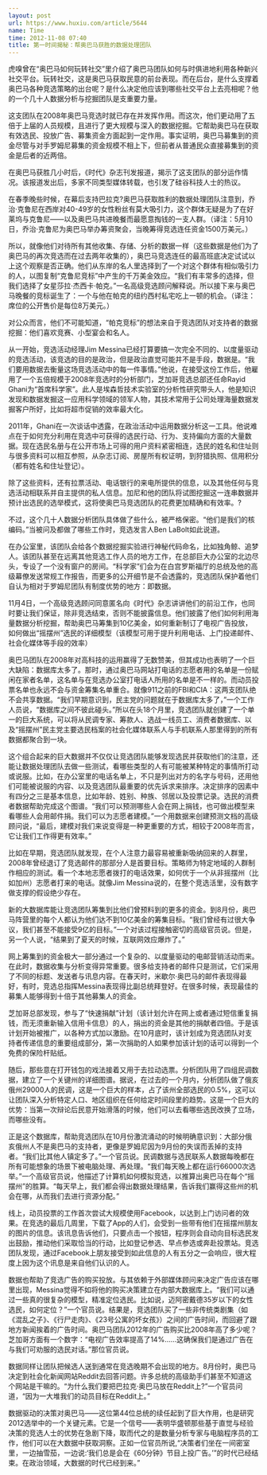 ```yaml
---
layout: post
url: https://www.huxiu.com/article/5644
name: Time
time: 2012-11-08 07:40
title: 第一时间揭秘：帮奥巴马获胜的数据处理团队
---
```

虎嗅曾在“奥巴马如何玩转社交”里介绍了奥巴马团队如何与时俱进地利用各种新兴社交平台。玩转社交，这是奥巴马获取民意的前台表现。而在后台，是什么支撑着奥巴马各种竞选策略的出台呢？是什么决定他应该到哪些社交平台上去亮相呢？他的一个几十人数据分析与挖掘团队是支重要力量。

这支团队在2008年奥巴马竞选时就已存在并发挥作用。而这次，他们更动用了五倍于上届的人员规模，且进行了更大规模与深入的数据挖掘。它帮助奥巴马在获取有效选民、投放广告、募集资金方面起到一定作用。事实证明，奥巴马募集到的资金尽管与对手罗姆尼募集的资金规模不相上下，但前者从普通民众直接募集到的资金是后者的近两倍。

在奥巴马获胜几小时后，《时代》杂志刊发报道，揭示了这支团队的部分运作情况。该报道发出后，多家不同类型媒体转载，也引发了硅谷科技人士的热议。

在春季晚些时候，在幕后支持巴拉克?奥巴马获取胜利的数据处理团队注意到，乔治·克鲁尼在西岸对40-49岁的女性粉丝有莫大吸引力，这个群体无疑是为了在好莱坞与克鲁尼——以及奥巴马共进晚餐而最愿意掏钱的一支人群。（译注：5月10日，乔治·克鲁尼为奥巴马举办筹资聚会，当晚筹得竞选连任资金1500万美元。）

所以，就像他们对待所有其他收集、存储、分析的数据一样（这些数据是他们为了奥巴马的再次竞选而在过去两年收集的），奥巴马竞选连任的最高班底决定试试以上这个观察是否正确。他们从东岸的名人里选择到了一个对这个群体有相似吸引力的人，以图复制“克鲁尼竞标”中产生的千万美金效应。“我们有丰常多的选择，但我们选择了女星莎拉·杰西卡·帕克。”一名高级竞选顾问解释说。所以接下来与奥巴马晚餐的竞标诞生了：一个与他在帕克的纽约西村私宅吃上一顿的机会。（译注：席位的公开售价是每位8万美元。）

对公众而言，他们不可能知道，“帕克竞标”的想法来自于竞选团队对支持者的数据挖掘：他们喜欢竞赛、小型宴会和名人。

从一开始，竞选活动经理Jim Messina已经打算要搞一次完全不同的、以度量驱动的竞选活动，该竞选的目的是政治，但是政治直觉可能并不是手段，数据是。“我们要用数据去衡量这场竞选活动中的每一件事情。”他说，在接受这份工作后，他雇用了一个五倍规模于2008年竞选时的分析部门，芝加哥竞选总部还任命Rayid Ghani为“首席科学家”。此人是埃森哲技术实验室的分析性研究带头人，他是知识发现和数据发掘这一应用科学领域的领军人物，其技术常用于公司处理海量数据发掘客户所好，比如将超市促销的效率最大化。

2011年，Ghani在一次谈话中透露，在政治活动中运用数据分析这一工具。他说难点在于如何充分利用在竞选中可获得的选民行动、行为、支持偏向方面的大量数据。现在选民名册与在公开市场上可得的用户资料紧密相连，选民的姓名和住址则与很多资料可以相互参照，从杂志订阅、房屋所有权证明，到狩猎执照、信用积分（都有姓名和住址登记）。

除了这些资料，还有拉票活动、电话银行的来电所提供的信息，以及其他任何与竞选活动相联系并自主提供的私人信息。加尼和他的团队将试图挖掘这一连串数据并预计出选民的选举模式，这将使奥巴马竞选团队的花费更加精确和有效率。?

不过，这个几十人数据分析团队具体做了些什么，被严格保密。“他们是我们的核编码。”当被问及都做了哪些工作时，竞选发言人Ben LaBolt如此说道。

在办公室里，该团队会给各个数据挖掘实验进行神秘代码命名，比如独角鲸、追梦人。该团队甚至在远离其他竞选工作人员的地方工作，在总部巨大办公室的北边尽头，专设了一个没有窗户的房间。“科学家”们会为在白宫罗斯福厅的总统及他的高级幕僚发送常规工作报告，而更多的公开细节是不会透露的，竞选团队保护着他们自认为相对于罗姆尼团队有制度优势的地方：即数据。

11月4日，一个高级竞选顾问同意匿名向《时代》杂志讲讲他们的前沿工作，也同时要让我们保证，除非竞选结束，否则不能披露信息。他们披露了他们如何利用海量数据分析挖掘，帮助奥巴马筹集到10亿美金，如何重新制订了电视广告投放，如何做出“摇摆州”选民的详细模型（该模型可用于提升利用电话、上门投递邮件、社会化媒体等手段的效率）

奥巴马团队在2008年对高科技的运用赢得了无数赞美，但其成功也表明了一个巨大缺陷：数据库太多了。那时，通过奥巴马网站打电话的志愿者用的名单是一份赋闲在家者名单，这名单与在竞选办公室打电话人所用的名单是不一样的。而动员投票名单也永远不会与资金筹集名单重合。就像911之前的FBI和CIA：这两支团队绝不会共享数据。“我们早期意识到，民主党的问题就在于数据库太多了，”一个工作人员说，“数据库之间不彼此碰头。”所以在头18个月里，竞选团队就创建了一个单一的巨大系统，可以将从民调专家、筹款人、选战一线员工、消费者数据库、以及“摇摆州”民主党主要选民档案的社会化媒体联系人与手机联系人那里得到的所有数据都聚合到一块。

这个组合起来的巨大数据并不仅仅让竞选团队能够发现选民并获取他们的注意，还能让数据处理团队去做一些测试，看哪些类型的人有可能被某种特定的事情所打动或说服。比如，在办公室里的电话名单上，不只是列出对方的名字与号码，还用他们可能被说服的内容、以及竞选团队最重要的优先诉求来排序。决定排序的因素中有四分之三是基本信息，比如年龄、姓别、种族、邻居以及投票记录。选民的消费者数据帮助完成这个图谱。“我们可以预测哪些人会在网上捐钱，也可做出模型来看哪些人会用邮件捐。我们可以为志愿者建模。”一个用数据来创建预测文档的高级顾问说，“最后，建模对我们来说变得是一种更重要的方式，相较于2008年而言，它让我们工作得更有效率。”

比如在早期，竞选团队就发现，在个人注意力最容易被重新吸纳回来的人群里，2008年曾经退订了竞选邮件的那部分人是首要目标。策略师为特定地域的人群制作相应的测试。看一个本地志愿者拨打的电话效果，如何优于一个从非摇摆州（比如加州）志愿者打来的电话。就像Jim Messina说的，在整个竞选活里，没有数字做支撑的假设绝少存在。

新的大数据库能让竞选团队筹集到比他们曾预料到的更多的资金。到8月份，奥巴马阵营里的每个人都认为他们达不到10亿美金的筹集目标。“我们曾经有过很大争议，我们甚至不能接受9亿的目标。”一个对该过程接触密切的高级官员说。但是，另一个人说，“结果到了夏天的时候，互联网效应爆炸了。”

网上筹集到的资金极大一部分通过一个复杂的、以度量驱动的电邮营销活动而来。在此时，数据收集与分析变得异常重要。很多给支持者的邮件只是测试，它们采用了不同的标题、发送者与讯息内容。在春天时，米歇尔·奥巴马的邮件表现得最好，有时，竞选总指挥Messina表现得比副总统拜登好。在很多时候，表现最佳的募集人能够得到十倍于其他募集人的资金。

芝加哥总部发现，参与了“快速捐献”计划（该计划允许在网上或者通过短信重复捐钱，而无须重新输入信用卡信息）的人，捐出的资金是其他的捐献者四倍。于是该计划开始被推广，以各种方式加以激励。在10月底时，该计划成为竞选团队对支持者传递信息的重要组成部分，第一次捐助的人如果参加该计划的话可以得到一个免费的保险杆贴纸。

随后，那些意在打开钱包的戏法接着又用于去拉动选票。分析团队用了四组民调数据，建立了一个关键州的详细图谱。据说，在过去的一个月内，分析团队做了俄亥俄州29000人的民调，这是一个巨大的样本，占了该州全部选民的0.5%，这可以让团队深入分析特定人口、地区组织在任何给定时间段里的趋势。这是一个巨大的优势：当第一次辩论后民意开始滑落的时候，他们可以去看哪些选民改换了立场，而哪些没有。

正是这个数据库，帮助竞选团队在10月份激流涌动的时候明确意识到：大部分俄亥俄州人不是奥巴马的支持者，更像是罗姆尼因为9月份的失误而丢掉的支持者。“我们比其他人镇定多了。”一个官员说。民调数据与选民联系人数据每晚都在所有可能想象的场景下被电脑处理、再处理。“我们每天晚上都在运行66000次选举。”一个高级官员说，他描述了计算机如何模拟竞选，以推算出奥巴马在每个“摇摆州”的胜算。“每天早上，我们都会得出数据处理结果，告诉我们赢得这些州的机会在哪，从而我们去进行资源分配。”

线上，动员投票的工作首次尝试大规模使用Facebook，以达到上门访问者的效果。在竞选的最后几周里，下载了App的人们，会受到一些带有他们在摇摆州朋友的图片的信息。该讯息告诉他们，只要点击一个按钮，程序则会自动向目标选民发出鼓励，推动他们采取恰当的行动，比如登记参选、早点参选或奔赴投票站。竞选团队发现，通过Facebook上朋友接受到如此信息的人有五分之一会响应，很大程度上因为这个讯息是来自他们认识的人。

数据也帮助了竞选广告的购买投放。与其依赖于外部媒体顾问来决定广告应该在哪里出现，Messina觉得不如将他的购买决策建立在内部大数据库上。“我们可以通过一些真的很复杂的模型，精准定位选民。比如说，迈阿密戴德35岁以下的女性选民，如何定位？”一个官员说。结果是，竞选团队买了一些非传统类剧集（如《混乱之子》、《行尸走肉》、《23号公寓的坏女孩》）之间的广告时间，而回避了跟地方新闻挨着的广告时间。奥巴马团队2012年的广告购买比2008年高了多少呢？芝加哥方面有一个数字：“电视广告效率提高了14%……这确保我们是通过广告在与我们可劝服的选民对话。”那位官员说。

数据同样让团队把候选人送到通常在竞选晚期不会出现的地方。8月份时，奥巴马决定到社会化新闻网站Reddit去回答问题。许多总统的高级助手们甚至不知道这个网站是干嘛的。“为什么我们要把巴拉克·奥巴马放在Reddit上?”一个官员问道，“因为一大堆我们的动员目标在Reddit上。”

数据驱动的决策对奥巴马——这位第44位总统的续任起到了巨大作用，也是研究2012选举中的一个关键元素。它是一个信号——表明华盛顿那些基于直觉与经验决策的竞选人士的优势在急剧下降，取而代之的是数量分析专家与电脑程序员的工作，他们可以在大数据中获取洞察。正如一位官员所说,“决策者们坐在一间密室里，一边抽雪茄，一边说:‘我们总是会在《60分钟》节目上投广告。’”的时代已经结束。在政治领域，大数据的时代已经到来。”

